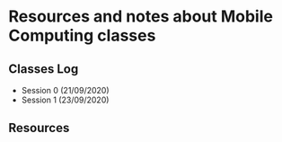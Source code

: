 # Resources and notes about Mobile Computing classes

## Classes Log

* Session 0 (21/09/2020)
* Session 1 (23/09/2020)

## Resources


